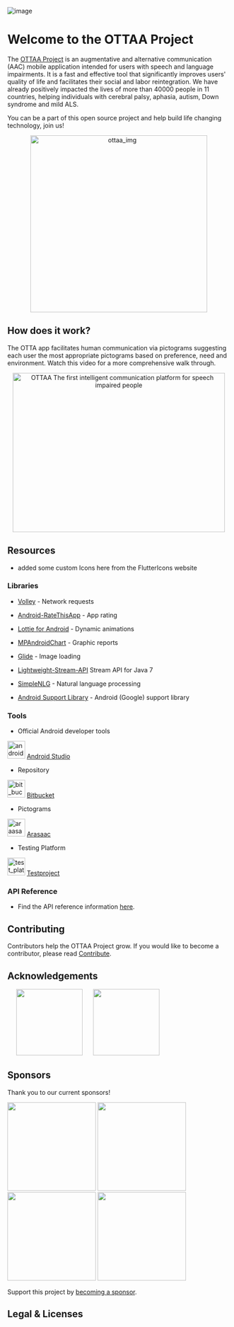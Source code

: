 ![image](https://ottaaproject.com/img/ottaa-project.svg)

# Welcome to the OTTAA Project #

The [OTTAA Project](https://www.ottaaproject.com/) is an augmentative and alternative communication (AAC) mobile application intended for users with speech and language impairments. It is a fast and effective tool that significantly improves users' quality of life and facilitates their social and labor reintegration. We have already positively impacted the lives of more than 40000 people in 11 countries, helping individuals with cerebral palsy, aphasia, autism, Down syndrome and mild ALS.

You can be a part of this open source project and help build life changing technology, join us!
<p align="center">
<img src="https://github.com/VicColombo/ottaa_project_flutter/blob/master/public/images/ottaa_project/ARG_VENTURE_OTTAA%20(1%20of%201)-36.jpg" alt="ottaa_img" width="400"/>
</p>

## How does it work?

The OTTA app facilitates human communication via pictograms suggesting each user the most appropriate pictograms based on preference, need and environment. Watch this video for a more comprehensive walk through. 

<p align="center">
<a href="https://www.youtube.com/watch?v=nQZRzBOWD-c"><img src="https://img.youtube.com/vi/nQZRzBOWD-c.jpg" alt="OTTAA The first intelligent communication platform for speech impaired people" width="480" height="360"></a>
</p>

## Resources

* added some custom Icons here from the FlutterIcons website

### Libraries

  * [Volley](https://github.com/google/volley) - Network requests

  * [Android-RateThisApp](https://github.com/kobakei/Android-RateThisApp) - App rating

  * [Lottie for Android](https://github.com/airbnb/lottie-android) - Dynamic animations

  * [MPAndroidChart](https://github.com/PhilJay/MPAndroidChart) - Graphic reports

  * [Glide](https://github.com/bumptech/glide) - Image loading

  * [Lightweight-Stream-API](https://github.com/aNNiMON/Lightweight-Stream-API) Stream API for Java 7

  * [SimpleNLG](https://github.com/simplenlg/simplenlg) - Natural language processing

  * [Android Support Library](https://developer.android.com) - Android (Google) support library


### Tools

* Official Android developer tools

<img src="https://github.com/VicColombo/ottaa_project_flutter/blob/master/public/images/tools_libraries/android_studio" alt="android_dev" width="40" height="40"/> [Android Studio](https://developer.android.com/studio)

* Repository

<img src="https://github.com/VicColombo/ottaa_project_flutter/blob/master/public/images/tools_libraries/bit_bucket.png" alt="bit_bucket" width="40" height="40"/> [Bitbucket](https://bitbucket.org)

* Pictograms

<img src="https://github.com/VicColombo/ottaa_project_flutter/blob/master/public/images/tools_libraries/ARASAAC_titulo.png" alt="araasac" width="40" height="40"/> [Arasaac](http://arasaac.org/)

* Testing Platform

<img src="https://github.com/VicColombo/ottaa_project_flutter/blob/master/public/images/tools_libraries/test_project.png" alt="test_platform" width="40" height="40"/> [Testproject](http://testproject.io)


### API Reference
 * Find the API reference information [here](https://ottaaproject.com/javadoc).

## Contributing

Contributors help the OTTAA Project grow. If you would like to become a contributor, please read [Contribute](CONTRIBUTING.md).


## Acknowledgements


<p float="left">
 <a href="https://globalsymbols.com/"><img src="https://github.com/VicColombo/ottaa_project_flutter/blob/master/public/images/global_symbols.png" width="150" hspace="20"></a>
 <a href="http://arasaac.org/"><img src="https://github.com/VicColombo/ottaa_project_flutter/blob/master/public/images/tools_libraries/ARASAAC_titulo.png" width="150"></a>
</p>

## Sponsors

Thank you to our current sponsors!

<p float="left">
 <a href="https://www.unicef.org/"><img src="https://github.com/VicColombo/ottaa_project_flutter/blob/master/public/images/sponsors/UNICEF_logo_2016.png" width="200"></a>
 <a href="https://startupchile.org/en/"><img src="https://github.com/VicColombo/ottaa_project_flutter/blob/master/public/images/sponsors/startup_chile.jpg" width="200"></a>
 <a href="https://www.expo2020dubai.com/en"><img src="https://github.com/VicColombo/ottaa_project_flutter/blob/master/public/images/sponsors/EXPO_2020_Dubai_logo.png" width="200" width="200"></a>
 <a href="https://katapult.vc/startups/accelerators/"><img src="https://github.com/VicColombo/ottaa_project_flutter/blob/master/public/images/sponsors/katapult_accelerator.png" width="200"></a>

</p>

Support this project by [becoming a sponsor](https://www.ottaaproject.com/support-ottaa-project.php).

## Legal & Licenses







